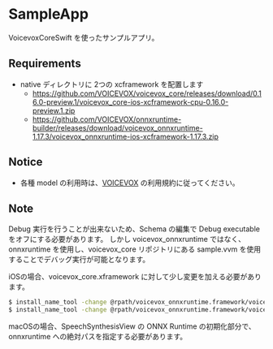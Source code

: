 # SampleApp

VoicevoxCoreSwift を使ったサンプルアプリ。

## Requirements

- native ディレクトリに 2つの xcframework を配置します
  - https://github.com/VOICEVOX/voicevox_core/releases/download/0.16.0-preview.1/voicevox_core-ios-xcframework-cpu-0.16.0-preview.1.zip
  - https://github.com/VOICEVOX/onnxruntime-builder/releases/download/voicevox_onnxruntime-1.17.3/voicevox_onnxruntime-ios-xcframework-1.17.3.zip

## Notice

- 各種 model の利用時は、[VOICEVOX](https://voicevox.hiroshiba.jp/) の利用規約に従ってください。

## Note

Debug 実行を行うことが出来ないため、Schema の編集で Debug executable をオフにする必要があります。
しかし voicevox_onnxruntime ではなく、onnxruntime を使用し、voicevox_core リポジトリにある sample.vvm を使用することでデバッグ実行が可能となります。

iOSの場合、voicevox_core.xframework に対して少し変更を加える必要があります。

```sh
$ install_name_tool -change @rpath/voicevox_onnxruntime.framework/voicevox_onnxruntime @rpath/onnxruntime.framework/onnxruntime voicevox_core.xcframework/ios-arm64/voicevox_core.framework/voicevox_core
$ install_name_tool -change @rpath/voicevox_onnxruntime.framework/voicevox_onnxruntime @rpath/onnxruntime.framework/onnxruntime voicevox_core.xcframework/ios-arm64_x86_64-simulator/voicevox_core.framework/voicevox_core
```

macOSの場合、SpeechSynthesisView の ONNX Runtime の初期化部分で、onnxruntime への絶対パスを指定する必要があります。
